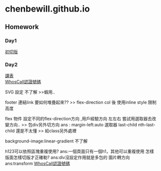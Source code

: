 # chenbewill.github.io
## Homework 
### Day1
[初切版](https://chenbewill.github.io/Day1/01.html)
### Day2
[課表](https://chenbewill.github.io/Day2/table.html)  
[WhosCall認證號碼](https://chenbewill.github.io/Day2/WhosCall.html)  

SVG 設定 不了解 >>蝦用..

footer 連結link 要如何堆疊起來?? >> flex-direction col 後 使用inline style 限制高度

flex 物件 設定不同的flex-direction方向 ,用戶經驗方向 左左右 嘗試用選取器去改變方向.. >> 包div另外切方向 
ans :  margin-left:auto 
選取器
last-child nth-last-child 還是不太懂 >> 給class另外處裡

background-image:linear-gradient 不了解

h123可以依照區塊重複使用?
ans:一個頁面只有一個h1，其他可以重複使用
怎樣版面怎樣切版才正確勒?
ans:div沒設定作用就是多包的
圖片轉方向  
ans:transform
[WhosCall認證號碼](https://chenbewill.github.io/Day3/whosCall.html)  
